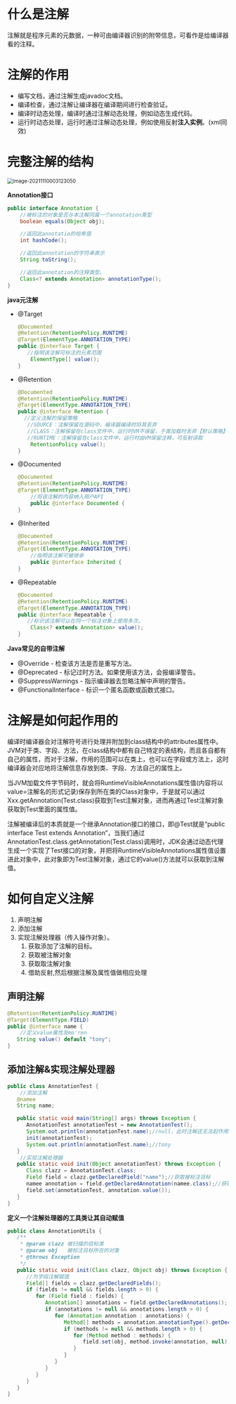 # 什么是注解

注解就是程序元素的元数据，一种可由编译器识别的附带信息，可看作是给编译器看的注释。

# 注解的作用

- 编写文档，通过注解生成javadoc文档。
- 编译检查，通过注解让编译器在编译期间进行检查验证。
- 编译时动态处理，编译时通过注解动态处理，例如动态生成代码。
- 运行时动态处理，运行时通过注解动态处理，例如使用反射**注入实例**。(xml同效)

# 完整注解的结构

<img src="https://gitee.com/lizhuo6x3/gallery_0/raw/master/img/202111100031319.png" alt="image-20211110003123050" style="zoom:80%;" />

**Annotation接口**

```java
public interface Annotation {
    //被标注的对象是否与本注解同属一个annotation类型
    boolean equals(Object obj);

    //返回此annotatio的哈希值
    int hashCode();

	//返回此annotation的字符串表示
    String toString();

    //返回此annotation的注释类型。
    Class<? extends Annotation> annotationType();
}
```

**java元注解**

+ @Target

  ```java
  @Documented
  @Retention(RetentionPolicy.RUNTIME)
  @Target(ElementType.ANNOTATION_TYPE)
  public @interface Target {
     //指明该注解可标注的元素范围
      ElementType[] value();
  }
  ```

+ @Retention 

  ```java
  @Documented
  @Retention(RetentionPolicy.RUNTIME)
  @Target(ElementType.ANNOTATION_TYPE)
  public @interface Retention {
   	//定义注解的保留策略
   	 //SOURCE：注解保留在源码中，编译器编译时将其丢弃
   	 //CLASS：注解保留在class文件中，运行时VM不保留，于类加载时丢弃【默认策略】
   	 //RUNTIME：注解保留在class文件中，运行时由VM保留注释，可反射读取
      RetentionPolicy value();
  }
  ```

+ @Documented

  ```java
  @Documented
  @Retention(RetentionPolicy.RUNTIME)
  @Target(ElementType.ANNOTATION_TYPE)
      //将该注解的内容纳入用户API
      public @interface Documented {
  }
  ```

+ @Inherited

  ```java
  @Documented
  @Retention(RetentionPolicy.RUNTIME)
  @Target(ElementType.ANNOTATION_TYPE)
      //指明该注解可被继承
      public @interface Inherited {
  }
  ```

+ @Repeatable

  ```java
  @Documented
  @Retention(RetentionPolicy.RUNTIME)
  @Target(ElementType.ANNOTATION_TYPE)
  public @interface Repeatable {
     //标识该注解可以在同一个标注对象上使用多次。
      Class<? extends Annotation> value();
  }
  ```

  

**Java常见的自带注解**

- @Override - 检查该方法是否是重写方法。
- @Deprecated - 标记过时方法。如果使用该方法，会报编译警告。
- @SuppressWarnings - 指示编译器去忽略注解中声明的警告。
- @FunctionalInterface - 标识一个匿名函数或函数式接口。

# 注解是如何起作用的

编译时编译器会对注解符号进行处理并附加到class结构中的attributes属性中。JVM对于类、字段、方法，在class结构中都有自己特定的表结构，而且各自都有自己的属性，而对于注解，作用的范围可以在类上，也可以在字段或方法上，这时编译器会对应地将注解信息存放到类、字段、方法自己的属性上。

当JVM加载文件字节码时，就会将RuntimeVisibleAnnotations属性值(内容将以value=注解名的形式记录)保存到所在类的Class对象中，于是就可以通过Xxx.getAnnotation(Test.class)获取到Test注解对象，进而再通过Test注解对象获取到Test里面的属性值。

注解被编译后的本质就是一个继承Annotation接口的接口，即@Test就是“public interface Test extends Annotation”，当我们通过AnnotationTest.class.getAnnotation(Test.class)调用时，JDK会通过动态代理生成一个实现了Test接口的对象，并把将RuntimeVisibleAnnotations属性值设置进此对象中，此对象即为Test注解对象，通过它的value()方法就可以获取到注解值。



# 如何自定义注解

1. 声明注解 
2. 添加注解 
3. 实现注解处理器（传入操作对象）。
   1. 获取添加了注解的目标。
   2. 获取被注解对象
   3. 获取取注解对象
   4. 借助反射,然后根据注解及属性值做相应处理



## 声明注解

```java
@Retention(RetentionPolicy.RUNTIME)
@Target(ElementType.FIELD)
public @interface name {
    //定义value属性及mo'ren
   String value() default "tony";
}
```

## 添加注解&实现注解处理器

```java
public class AnnotationTest {
    //添加注解
   @namee
   String name;

   public static void main(String[] args) throws Exception {
      AnnotationTest annotationTest = new AnnotationTest();
      System.out.println(annotationTest.name);//null，此时注解还无法起作用
      init(annotationTest);
      System.out.println(annotationTest.name);//tony
   }
	//实现注解处理器
   public static void init(Object annotationTest) throws Exception {
      Class clazz = AnnotationTest.class;
      Field field = clazz.getDeclaredField("name");//获取被标注目标
      namee annotation = field.getDeclaredAnnotation(namee.class);//获取注解对象
      field.set(annotationTest, annotation.value());
   }
}
```



**定义一个注解处理器的工具类让其自动赋值**

```java
public class AnnotationUtils {
   /**
    * @param clazz 被扫描的目标类
    * @param obj   被标注目标所在的对象
    * @throws Exception
    */
   public static void init(Class clazz, Object obj) throws Exception {
      //为字段注解赋值
      Field[] fields = clazz.getDeclaredFields();
      if (fields != null && fields.length > 0) {
         for (Field field : fields) {
            Annotation[] annotations = field.getDeclaredAnnotations();
            if (annotations != null && annotations.length > 0) {
               for (Annotation annotation : annotations) {
                  Method[] methods = annotation.annotationType().getDeclaredMethods();//获取当前注解的属性方法
                  if (methods != null && methods.length > 0) {
                     for (Method method : methods) {
                        field.set(obj, method.invoke(annotation, null));//调用该注解的属性方法赋值
                     }
                  }
               }
            }
         }
      }
   }
}
```